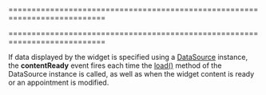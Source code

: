 ===========================================================================
<!--handmade--><!--/handmade-->
<!--merge--><!--/merge-->
===========================================================================

<!--fullDescription-->
If data displayed by the widget is specified using a [DataSource](/Documentation/ApiReference/Data_Layer/DataSource/) instance, the **contentReady** event fires each time the [load()](/Documentation/ApiReference/Data_Layer/DataSource/Methods/#load) method of the DataSource instance is called, as well as when the widget content is ready or an appointment is modified.
<!--/fullDescription-->
